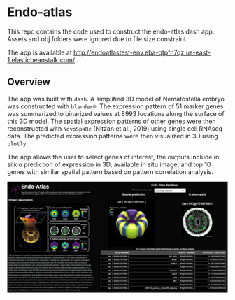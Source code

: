# Endo-atlas

This repo contains the code used to construct the endo-atlas dash app. Assets and obj folders were ignored due to file size constraint.

The app is available at http://endoatlastest-env.eba-qtpfn7qz.us-east-1.elasticbeanstalk.com/ .


## Overview

The app was built with `dash`.  A simplified 3D model of Nematostella embryo was constructed with `blender®`. The expression pattern of 51 marker genes was summarized to binarized values at 8993 locations along the surface of this 3D model. The spatial expression patterns of other genes were then reconstructed with `NovoSpaRc` (Nitzan et al., 2019) using single cell RNAseq data. The predicted expression patterns were then visualized in 3D using `plotly`.

The app allows the user to select genes of interest, the outputs include in silico prediction of expression in 3D, available in situ image, and top 10 genes with similar spatial pattern based on pattern correlation analysis.


<p align="center">
  <img src="https://github.com/wanqingshao/endo-atlas/blob/main/app_overview.png?raw=true" width="1000" alt="app overview">
</p>
